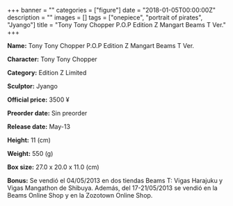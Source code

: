 +++
banner = ""
categories = ["figure"]
date = "2018-01-05T00:00:00Z"
description = ""
images = []
tags = ["onepiece", "portrait of pirates", "Jyango"]
title = "Tony Tony Chopper P.O.P Edition Z Mangart Beams T Ver."
+++

**Name:** Tony Tony Chopper P.O.P Edition Z Mangart Beams T Ver.

**Character:** Tony Tony Chopper

**Category:** Edition Z  Limited 

**Sculptor:** Jyango

**Official price:** 3500 ¥

**Preorder date:** Sin preorder

**Release date:** May-13

**Height:** 11 (cm)

**Weight:** 550 (g)

**Box size:** 27.0 x 20.0 x 11.0 (cm)

**Bonus:** Se vendió el 04/05/2013 en dos tiendas Beams T: Vigas Harajuku y Vigas Mangathon de Shibuya.
Además, del 17-21/05/2013 se vendió en la Beams Online Shop y en la Zozotown Online Shop.

